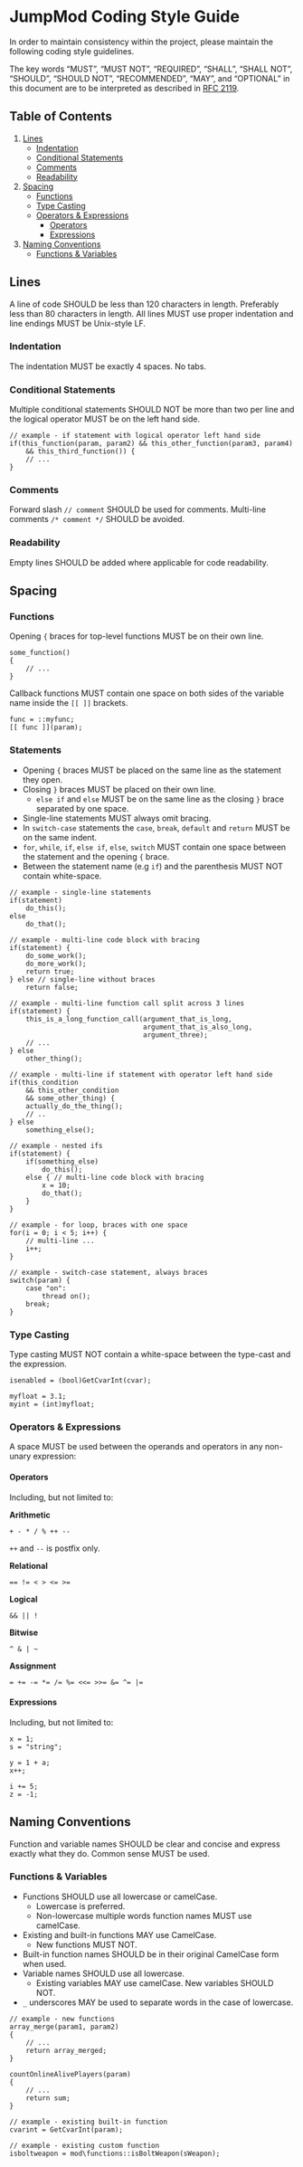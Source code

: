 # JumpMod Coding Style Guide

In order to maintain consistency within the project, please maintain the
following coding style guidelines.

The key words “MUST”, “MUST NOT”, “REQUIRED”, “SHALL”, “SHALL NOT”, “SHOULD”,
“SHOULD NOT”, “RECOMMENDED”, “MAY”, and “OPTIONAL” in this document are to
be interpreted as described in [RFC 2119](https://www.ietf.org/rfc/rfc2119.txt).

## Table of Contents

1.  [Lines](#lines)
    - [Indentation](#indentation)
    - [Conditional Statements](#conditional-statements)
    - [Comments](#comments)
    - [Readability](#readability)
2.  [Spacing](#spacing)
    - [Functions](#functions)
    - [Type Casting](#type-casting)
    - [Operators & Expressions](#operators--expressions)
        - [Operators](#operators)
        - [Expressions](#expressions)
3.  [Naming Conventions](#naming-conventions)
    - [Functions & Variables](#functions--variables)

## Lines

A line of code SHOULD be less than 120 characters in length. Preferably
less than 80 characters in length. All lines MUST use proper indentation and
line endings MUST be Unix-style LF.

### Indentation

The indentation MUST be exactly 4 spaces. No tabs.

### Conditional Statements

Multiple conditional statements SHOULD NOT be more than two per line and the
logical operator MUST be on the left hand side.

```gsc
// example - if statement with logical operator left hand side
if(this_function(param, param2) && this_other_function(param3, param4)
    && this_third_function()) {
    // ...
}
```

### Comments

Forward slash `// comment` SHOULD be used for comments. Multi-line comments
`/* comment */` SHOULD be avoided.

### Readability

Empty lines SHOULD be added where applicable for code readability.

## Spacing

### Functions

Opening `{` braces for top-level functions MUST be on their own line.

```gsc
some_function()
{
    // ...
}
```

Callback functions MUST contain one space on both sides of the variable name
inside the `[[ ]]` brackets.

```gsc
func = ::myfunc;
[[ func ]](param);
```

### Statements

- Opening `{` braces MUST be placed on the same line as the statement they open.
- Closing `}` braces MUST be placed on their own line.
    - `else if` and `else` MUST be on the same line as the closing `}` brace
    separated by one space.
- Single-line statements MUST always omit bracing.
- In `switch-case` statements the `case`, `break`, `default` and `return` MUST
be on the same indent.
- `for`, `while`, `if`, `else if`, `else`, `switch` MUST contain one space
between the statement and the opening `{` brace.
- Between the statement name (e.g `if`) and the parenthesis MUST NOT contain
white-space.

```gsc
// example - single-line statements
if(statement)
    do_this();
else
    do_that();

// example - multi-line code block with bracing
if(statement) {
    do_some_work();
    do_more_work();
    return true;
} else // single-line without braces
    return false;

// example - multi-line function call split across 3 lines
if(statement) {
    this_is_a_long_function_call(argument_that_is_long,
                                 argument_that_is_also_long,
                                 argument_three);
    // ...
} else
    other_thing();

// example - multi-line if statement with operator left hand side
if(this_condition
    && this_other_condition
    && some_other_thing) {
    actually_do_the_thing();
    // ..
} else
    something_else();

// example - nested ifs
if(statement) {
    if(something_else)
        do_this();
    else { // multi-line code block with bracing
        x = 10;
        do_that();
    }
}

// example - for loop, braces with one space
for(i = 0; i < 5; i++) {
    // multi-line ...
    i++;
}

// example - switch-case statement, always braces
switch(param) {
    case "on":
        thread on();
    break;
}
```

### Type Casting

Type casting MUST NOT contain a white-space between the type-cast
and the expression.

```gsc
isenabled = (bool)GetCvarInt(cvar);

myfloat = 3.1;
myint = (int)myfloat;
```

### Operators & Expressions

A space MUST be used between the operands and operators in any non-unary
expression:

#### Operators

Including, but not limited to:

**Arithmetic**

```gsc
+ - * / % ++ --
```

`++` and `--` is postfix only.

**Relational**

```gsc
== != < > <= >=
```

**Logical**

```gsc
&& || !
```

**Bitwise**

```gsc
^ & | ~
```

**Assignment**

```gsc
= += -= *= /= %= <<= >>= &= ^= |=
```

#### Expressions

Including, but not limited to:

```gsc
x = 1;
s = "string";

y = 1 + a;
x++;

i += 5;
z = -1;
```

## Naming Conventions

Function and variable names SHOULD be clear and concise and
express exactly what they do. Common sense MUST be used.

### Functions & Variables

- Functions SHOULD use all lowercase or camelCase.
    - Lowercase is preferred.
    - Non-lowercase multiple words function names MUST use camelCase.
- Existing and built-in functions MAY use CamelCase.
    - New functions MUST NOT.
- Built-in function names SHOULD be in their original CamelCase form when used.
- Variable names SHOULD use all lowercase.
    - Existing variables MAY use camelCase. New variables SHOULD NOT.
- `_` underscores MAY be used to separate words in the case of lowercase.

```gsc
// example - new functions
array_merge(param1, param2)
{
    // ...
    return array_merged;
}

countOnlineAlivePlayers(param)
{
    // ...
    return sum;
}

// example - existing built-in function
cvarint = GetCvarInt(param);

// example - existing custom function
isboltweapon = mod\functions::isBoltWeapon(sWeapon);
```